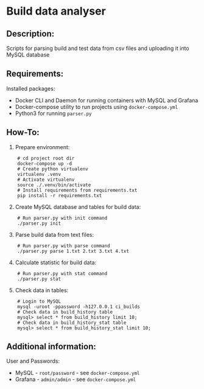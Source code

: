 # Build data analyser
## Description:
Scripts for parsing build and test data from csv files and uploading it into MySQL database

## Requirements:
Installed packages:
* Docker CLI and Daemon for running containers with MySQL and Grafana
* Docker-compose utility to run projects using ```docker-compose.yml```
* Python3 for running ```parser.py```

## How-To:
1. Prepare environment:
```
    # cd project root dir
    docker-compose up -d
    # Create python virtualenv
    virtualenv .venv
    # Activate virtualenv
    source ./.venv/bin/activate
    # Install requirements from requirements.txt
    pip install -r requirements.txt
```

2. Create MySQL database and tables for build data:
```
    # Run parser.py with init command
    ./parser.py init
```

3. Parse build data from text files:
```
    # Run parser.py with parse command
    ./parser.py parse 1.txt 2.txt 3.txt 4.txt
```

4. Calculate statistic for build data:
```
    # Run parser.py with stat command
    ./parser.py stat
```

5. Check data in tables:
```
    # Login to MySQL
    mysql -uroot -ppassword -h127.0.0.1 ci_builds
    # Check data in build_history table
    mysql> select * from build_history limit 10;
    # Check data in build_history_stat table
    mysql> select * from build_history_stat limit 10;
```

## Additional information:
User and Passwords:
* MySQL - ```root/password``` - see ```docker-compose.yml```
* Grafana - ```admin/admin``` - see ```docker-compose.yml```